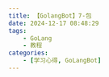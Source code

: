 ```yaml
---
title: 【GolangBot】7-包
date: 2024-12-17 08:48:29
tags: 
    - GoLang
    - 教程
categories:
    - [学习心得, GoLangBot]
---
```

